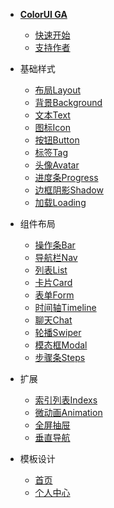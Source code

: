 <!--
 * @Descripttion: 
 * @version: V1.0
 * @Author: Xiaokang Lei
 * @email: lxk201808@163.com
 * @Date: 2022-11-28 16:30:51
 * @LastEditors: Xiaokang Lei
 * @LastEditTime: 2022-11-29 18:28:45
-->

- [**ColorUI GA**]()
  - [快速开始](README.md)
  - [支持作者](/other/support.md)

- 基础样式
  - [布局Layout](/base/layout.md)
  - [背景Background](/base/background.md)
  - [文本Text](/base/text.md)
  - [图标Icon](/nodejs/base/npm.md)
  - [按钮Button](/nodejs/base/debug-nodejs-with-chrome-devtools.md)
  - [标签Tag](/nodejs/base/debug-nodejs-with-chrome-devtools.md)
  - [头像Avatar](/_coverpage.md)
  - [进度条Progress](/_coverpage.md)
  - [边框阴影Shadow](/_coverpage.md)
  - [加载Loading](/_coverpage.md)

- 组件布局
  - [操作条Bar](/nodejs/module.md)
  - [导航栏Nav](/nodejs/modules/esm.md)
  - [列表List](/nodejs/events.md)
  - [卡片Card](/nodejs/crypto.md)
  - [表单Form](/nodejs/buffer.md)
  - [时间轴Timeline](/nodejs/process-threads.md)
  - [聊天Chat](/nodejs/console.md)
  - [轮播Swiper](/nodejs/net.md)
  - [模态框Modal](/nodejs/dns.md)
  - [步骤条Steps](/nodejs/cluster-base.md)

- 扩展
  - [索引列表Indexs](/nodejs/npm/private-chat-socketio.md)
  - [微动画Animation](/nodejs/npm/undici.md)
  - [全屏抽屉](/nodejs/npm/undici.md)
  - [垂直导航](/nodejs/npm/undici.md)

- 模板设计
  - [首页](/nodejs/logger.md)
  - [个人中心](/nodejs/IO.md)
